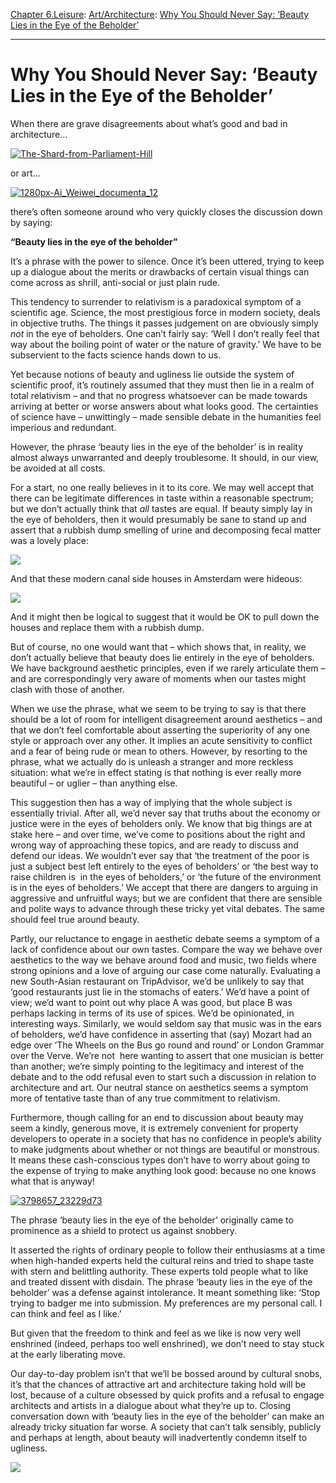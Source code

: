 [Chapter 6.Leisure](https://www.theschooloflife.com/thebookoflife/category/leisure/): [Art/Architecture](https://www.theschooloflife.com/thebookoflife/category/leisure/artarchitecture/): [Why You Should Never Say: ‘Beauty Lies in the Eye of the Beholder’](https://www.theschooloflife.com/thebookoflife/why-you-should-never-say-beauty-lies-in-the-eye-of-the-beholder/)

* * *

# Why You Should Never Say: ‘Beauty Lies in the Eye of the Beholder’

When there are grave disagreements about what’s good and bad in architecture…

[![The-Shard-from-Parliament-Hill](https://www.theschooloflife.com/thebookoflife/wp-content/uploads/2015/07/The-Shard-from-Parliament-Hill.jpg)](http://www.thebookoflife.org/wp-content/uploads/2015/07/The-Shard-from-Parliament-Hill.jpg)

or art…

[![1280px-Ai_Weiwei_documenta_12](https://www.theschooloflife.com/thebookoflife/wp-content/uploads/2015/07/1280px-Ai_Weiwei_documenta_12.jpg)](http://www.thebookoflife.org/wp-content/uploads/2015/07/1280px-Ai_Weiwei_documenta_12.jpg)

there’s often someone around who very quickly closes the discussion down by saying:

**“Beauty lies in the eye of the beholder”**

It’s a phrase with the power to silence. Once it’s been uttered, trying to keep up a dialogue about the merits or drawbacks of certain visual things can come across as shrill, anti-social or just plain rude.

This tendency to surrender to relativism is a paradoxical symptom of a scientific age. Science, the most prestigious force in modern society, deals in objective truths. The things it passes judgement on are obviously simply _not_ in the eye of beholders. One can’t fairly&nbsp;say: ‘Well I don’t really feel that way about the boiling point of water or the nature of gravity.’ We have to be subservient to the facts science hands down to us.

Yet because notions of beauty and ugliness lie outside the system of scientific proof, it’s routinely assumed that they must then lie in a realm of total relativism – and that no progress whatsoever can be made towards arriving at better or worse answers about what looks good. The certainties of science have – unwittingly – made sensible debate in the humanities feel imperious and redundant.

However, the phrase ‘beauty lies in the eye of the beholder’ is in reality almost always unwarranted and deeply troublesome. It should, in our view, be avoided at all costs.

For a start, no one really believes in it to its core. We may well accept that there can be legitimate differences in taste within a reasonable spectrum; but we don’t actually think that _all_ tastes are equal. If beauty simply lay in the eye of beholders, then it would presumably be sane to stand up and assert that a rubbish dump smelling of urine and decomposing fecal matter was a lovely place:

![](http://static.guim.co.uk/sys-images/Guardian/Pix/pictures/2012/12/17/1355749064055/landfill-rubbish-dump-uk-010.jpg)

And that these modern canal side houses in Amsterdam were hideous:

![](http://payload.cargocollective.com/1/4/137872/1838577/amsterdam%20architecture%20tour%20broneo2%20c%20kapungo.jpg)

And it might then be logical to suggest that it would be OK to pull down the houses and replace them with a rubbish dump.

But of course, no one would want that – which shows that, in reality, we don’t actually believe that beauty does lie entirely in the eye of beholders. We have background aesthetic principles, even if we rarely articulate them – and are correspondingly very aware of moments when our tastes might clash with those of another.

When we use the phrase, what we seem to be trying to say is that there should be a lot of room for intelligent disagreement around aesthetics – and that we don’t feel comfortable about asserting the superiority of any one style or approach over any other. It implies an acute sensitivity to conflict and a fear of being rude or mean to others. However, by resorting to the phrase, what we actually do is unleash a stranger and more reckless situation: what we’re in effect stating is that nothing is ever really more beautiful – or uglier – than anything else.

This suggestion then has a way of implying that the whole subject is essentially trivial. After all, we’d never say that truths about the economy or justice were in the eyes of beholders only. We know that big things are at stake here – and over time, we’ve come to positions about the right and wrong way of approaching these topics, and are ready to discuss and defend our ideas. We wouldn’t ever say that ‘the treatment of the poor is just a subject best left entirely to the eyes of beholders’ or ‘the best way to raise children is &nbsp;in the eyes of beholders,’ or ‘the future of the environment is in the eyes of beholders.’ We accept that there are dangers to arguing in aggressive and unfruitful ways; but we are confident that there are sensible and polite ways to advance through these tricky yet vital debates. The same should feel true around beauty.

Partly, our reluctance to engage in aesthetic debate seems a symptom of a lack of confidence about our own tastes. Compare the way we behave over aesthetics to the way we behave around food and music, two fields where strong opinions and a love of arguing our case come naturally. Evaluating a new South-Asian restaurant on TripAdvisor, we’d be unlikely to say that ‘good restaurants just lie in the stomachs of eaters.’ We’d have a point of view; we’d want to point out why place A was good, but place B was perhaps lacking in terms of its use of spices. We’d be opinionated, in interesting ways. Similarly, we would seldom say that music was in the ears of beholders, we’d have confidence in asserting that (say) Mozart had an edge over ‘The Wheels on the Bus go round and round’ or London Grammar over the Verve. We’re not &nbsp;here wanting to assert that one musician is better than another; we’re simply pointing to the legitimacy and interest of the debate and to the odd refusal even to start such a discussion in relation to architecture and art. Our neutral stance on aesthetics seems a symptom more of tentative taste than of any true commitment to relativism.

Furthermore, though calling for an end to discussion about beauty may seem a kindly, generous move, it is extremely convenient for property developers to operate in a society that has no confidence in people’s ability to make judgments about whether or not things are beautiful or monstrous. It means these cash-conscious types don’t have to worry about going to the expense of trying to make anything look good: because no one knows what that is anyway!

[![3798657_23229d73](https://www.theschooloflife.com/thebookoflife/wp-content/uploads/2015/07/3798657_23229d73.jpg)](http://www.thebookoflife.org/wp-content/uploads/2015/07/3798657_23229d73.jpg)

The phrase ‘beauty lies in the eye of the beholder’ originally came to prominence as a shield to protect us against snobbery.

It asserted the rights of ordinary people to follow their enthusiasms at a time when high-handed experts held the cultural reins and tried to shape taste with stern and belittling authority. These experts told people what to like and treated dissent with disdain. The phrase ‘beauty lies in the eye of the beholder’ was a defense against intolerance. It meant something like: ‘Stop trying to badger me into submission. My preferences are my personal call. I can think and feel as I like.’

But given that the freedom to think and feel as we like is now very&nbsp;well enshrined (indeed, perhaps too well enshrined), we don’t need to stay stuck at the early liberating move.

Our day-to-day problem isn’t that we’ll be bossed around by cultural snobs, it’s that the chances of attractive art and architecture taking hold will be lost,&nbsp;because of a culture obsessed by quick profits and a refusal to engage architects and artists in a dialogue about what they’re up to. Closing conversation down with&nbsp;‘beauty lies in the eye of the beholder’ can make an already tricky situation far worse. A society that can’t talk sensibly, publicly and perhaps at length, about beauty will inadvertently condemn itself to ugliness.

[![](https://img.youtube.com/vi/wCEJHxd7KTw/0.jpg)](https://www.youtube.com/embed/wCEJHxd7KTw '')
